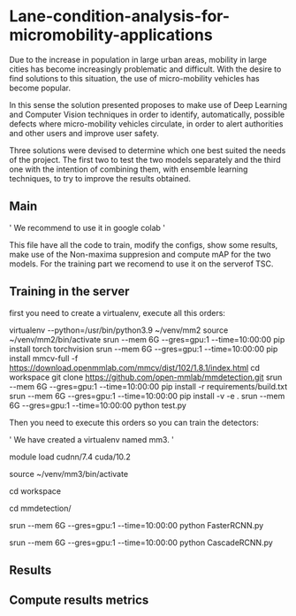 # Lane-condition-analysis-for-micromobility-applications

Due to the increase in population in large urban areas, mobility in large cities has become increasingly problematic and difficult. With the desire to find solutions to this situation, the use of micro-mobility vehicles has become popular.

In this sense the solution presented proposes to make use of Deep Learning and Computer Vision techniques in order to identify, automatically, possible defects where micro-mobility vehicles circulate, in order to alert authorities and other users and improve user safety.

Three solutions were devised to determine which one best suited the needs of the project. The first two to test the two models separately and the third one with the intention of combining them, with ensemble learning techniques, to try to improve the results obtained.


## Main
' We recommend to use it in google colab '

This file have all the code to train, modify the configs, show some results, make use of the Non-maxima suppresion and compute mAP for the two models.
For the training part we recomend to use it on the serverof TSC.

## Training in the server

first you need to create a virtualenv, execute all this orders:

virtualenv --python=/usr/bin/python3.9 ~/venv/mm2
source ~/venv/mm2/bin/activate
srun --mem 6G --gres=gpu:1 --time=10:00:00 pip install torch torchvision
srun --mem 6G --gres=gpu:1 --time=10:00:00 pip install mmcv-full -f https://download.openmmlab.com/mmcv/dist/102/1.8.1/index.html
cd workspace
git clone https://github.com/open-mmlab/mmdetection.git
srun --mem 6G --gres=gpu:1 --time=10:00:00 pip install -r requirements/build.txt
srun --mem 6G --gres=gpu:1 --time=10:00:00 pip install -v -e .
srun --mem 6G --gres=gpu:1 --time=10:00:00 python test.py

Then you need to execute this orders so you can train the detectors:

' We have created a virtualenv named mm3. '

module load cudnn/7.4 cuda/10.2

source ~/venv/mm3/bin/activate

cd workspace

cd mmdetection/

srun --mem 6G --gres=gpu:1 --time=10:00:00 python FasterRCNN.py

srun --mem 6G --gres=gpu:1 --time=10:00:00 python CascadeRCNN.py


## Results

## Compute results metrics



